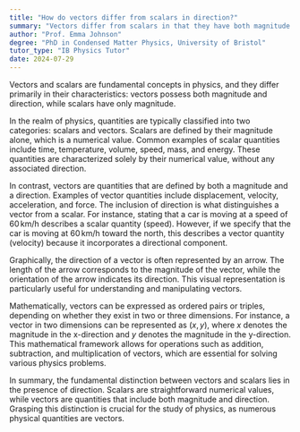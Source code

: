 ```yaml
---
title: "How do vectors differ from scalars in direction?"
summary: "Vectors differ from scalars in that they have both magnitude and direction, whereas scalars only have magnitude."
author: "Prof. Emma Johnson"
degree: "PhD in Condensed Matter Physics, University of Bristol"
tutor_type: "IB Physics Tutor"
date: 2024-07-29
---
```


Vectors and scalars are fundamental concepts in physics, and they differ primarily in their characteristics: vectors possess both magnitude and direction, while scalars have only magnitude.

In the realm of physics, quantities are typically classified into two categories: scalars and vectors. Scalars are defined by their magnitude alone, which is a numerical value. Common examples of scalar quantities include time, temperature, volume, speed, mass, and energy. These quantities are characterized solely by their numerical value, without any associated direction.

In contrast, vectors are quantities that are defined by both a magnitude and a direction. Examples of vector quantities include displacement, velocity, acceleration, and force. The inclusion of direction is what distinguishes a vector from a scalar. For instance, stating that a car is moving at a speed of $60 \, \text{km/h}$ describes a scalar quantity (speed). However, if we specify that the car is moving at $60 \, \text{km/h}$ toward the north, this describes a vector quantity (velocity) because it incorporates a directional component.

Graphically, the direction of a vector is often represented by an arrow. The length of the arrow corresponds to the magnitude of the vector, while the orientation of the arrow indicates its direction. This visual representation is particularly useful for understanding and manipulating vectors.

Mathematically, vectors can be expressed as ordered pairs or triples, depending on whether they exist in two or three dimensions. For instance, a vector in two dimensions can be represented as $(x, y)$, where $x$ denotes the magnitude in the x-direction and $y$ denotes the magnitude in the y-direction. This mathematical framework allows for operations such as addition, subtraction, and multiplication of vectors, which are essential for solving various physics problems.

In summary, the fundamental distinction between vectors and scalars lies in the presence of direction. Scalars are straightforward numerical values, while vectors are quantities that include both magnitude and direction. Grasping this distinction is crucial for the study of physics, as numerous physical quantities are vectors.
    